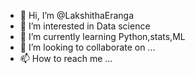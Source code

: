 - 👋 Hi, I’m @LakshithaEranga
- 👀 I’m interested in  Data science
- 🌱 I’m currently learning Python,stats,ML
- 💞️ I’m looking to collaborate on ...
- 📫 How to reach me ...

<!---
LakshithaEranga/LakshithaEranga is a ✨ special ✨ repository because its `README.md` (this file) appears on your GitHub profile.
You can click the Preview link to take a look at your changes.
--->
